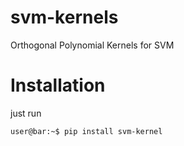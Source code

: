 # svm-kernels
 Orthogonal Polynomial Kernels for SVM
 
# Installation
just run
```console
user@bar:~$ pip install svm-kernel
```
